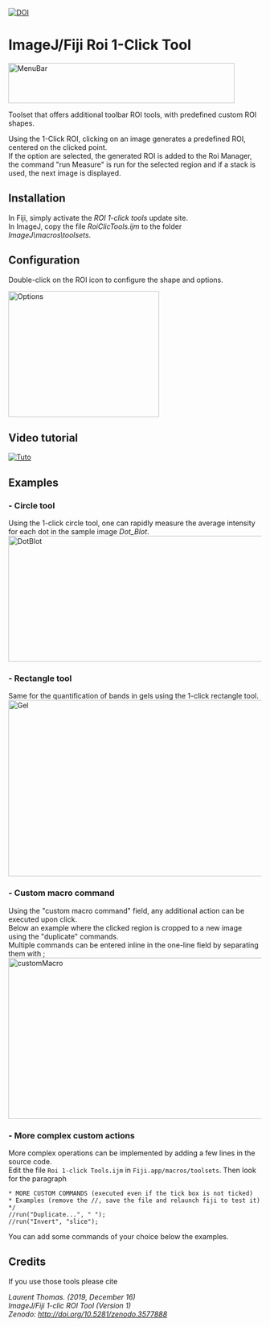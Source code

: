 [![DOI](https://zenodo.org/badge/DOI/10.5281/zenodo.3577888.svg)](https://doi.org/10.5281/zenodo.3577888)

# ImageJ/Fiji Roi 1-Click Tool

<img src="https://github.com/LauLauThom/RoiClicTool/blob/master/Image/FijiMenu.JPG" alt="MenuBar" width="450" height="80">     

Toolset that offers additional toolbar ROI tools, with predefined custom ROI shapes.

Using the 1-Click ROI, clicking on an image generates a predefined ROI, centered on the clicked point.  
If the option are selected, the generated ROI is added to the Roi Manager, the command "run Measure" is run for the selected region and if a stack is used, the next image is displayed. 

## Installation
In Fiji, simply activate the *ROI 1-click tools* update site.  
In ImageJ, copy the file *RoiClicTools.ijm* to the folder *ImageJ\macros\toolsets*. 

## Configuration
Double-click on the ROI icon to configure the shape and options.

<img src="https://github.com/LauLauThom/RoiClicTool/blob/master/Image/Options.JPG" alt="Options" width="300" height="250">

## Video tutorial
[![Tuto](https://img.youtube.com/vi/ZPS78T_-gUs/0.jpg)](https://www.youtube.com/watch?v=ZPS78T_-gUs) 

## Examples
### - Circle tool
Using the 1-click circle tool, one can rapidly measure the average intensity for each dot in the sample image *Dot_Blot*.
<img src="https://github.com/LauLauThom/RoiClicTool/blob/master/Image/DotBlot.png" alt="DotBlot" width="600" height="250">

### - Rectangle tool
Same for the quantification of bands in gels using the 1-click rectangle tool.
<img src="https://github.com/LauLauThom/RoiClicTool/blob/master/Image/Gel.png" alt="Gel" width="650" height="350">

### - Custom macro command
Using the "custom macro command" field, any additional action can be executed upon click.  
Below an example where the clicked region is cropped to a new image using the "duplicate" commands.  
Multiple commands can be entered inline in the one-line field by separating them with ;
<img src="https://github.com/LauLauThom/RoiClicTool/blob/master/Image/customMacro.png" alt="customMacro" width="900" height="320">

### - More complex custom actions
More complex operations can be implemented by adding a few lines in the source code.  
Edit the file `Roi 1-click Tools.ijm` in `Fiji.app/macros/toolsets`. 
Then look for the paragraph

	* MORE CUSTOM COMMANDS (executed even if the tick box is not ticked)
	* Examples (remove the //, save the file and relaunch fiji to test it)
	*/
	//run("Duplicate...", " ");
	//run("Invert", "slice");

You can add some commands of your choice below the examples.

## Credits
If you use those tools please cite  

*Laurent Thomas. (2019, December 16)  
ImageJ/Fiji 1-clic ROI Tool (Version 1)  
Zenodo: http://doi.org/10.5281/zenodo.3577888*

